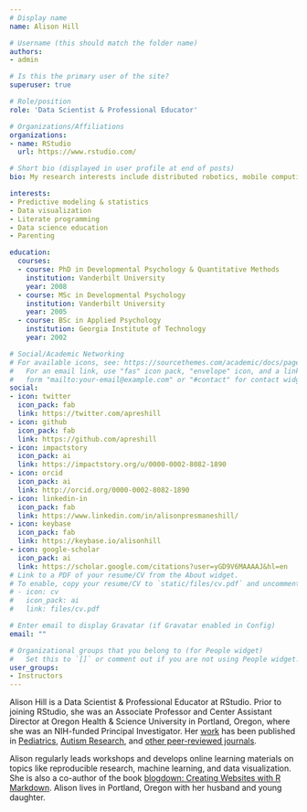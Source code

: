 ```yaml
---
# Display name
name: Alison Hill

# Username (this should match the folder name)
authors:
- admin

# Is this the primary user of the site?
superuser: true

# Role/position
role: 'Data Scientist & Professional Educator'

# Organizations/Affiliations
organizations:
- name: RStudio
  url: https://www.rstudio.com/

# Short bio (displayed in user profile at end of posts)
bio: My research interests include distributed robotics, mobile computing and programmable matter.

interests:
- Predictive modeling & statistics
- Data visualization
- Literate programming
- Data science education
- Parenting

education:
  courses:
  - course: PhD in Developmental Psychology & Quantitative Methods
    institution: Vanderbilt University
    year: 2008
  - course: MSc in Developmental Psychology
    institution: Vanderbilt University
    year: 2005
  - course: BSc in Applied Psychology
    institution: Georgia Institute of Technology
    year: 2002

# Social/Academic Networking
# For available icons, see: https://sourcethemes.com/academic/docs/page-builder/#icons
#   For an email link, use "fas" icon pack, "envelope" icon, and a link in the
#   form "mailto:your-email@example.com" or "#contact" for contact widget.
social:
- icon: twitter
  icon_pack: fab
  link: https://twitter.com/apreshill
- icon: github
  icon_pack: fab
  link: https://github.com/apreshill
- icon: impactstory
  icon_pack: ai
  link: https://impactstory.org/u/0000-0002-8082-1890
- icon: orcid
  icon_pack: ai
  link: http://orcid.org/0000-0002-8082-1890
- icon: linkedin-in
  icon_pack: fab
  link: https://www.linkedin.com/in/alisonpresmaneshill/
- icon: keybase
  icon_pack: fab
  link: https://keybase.io/alisonhill
- icon: google-scholar
  icon_pack: ai
  link: https://scholar.google.com/citations?user=yGD9V6MAAAAJ&hl=en
# Link to a PDF of your resume/CV from the About widget.
# To enable, copy your resume/CV to `static/files/cv.pdf` and uncomment the lines below.
# - icon: cv
#   icon_pack: ai
#   link: files/cv.pdf

# Enter email to display Gravatar (if Gravatar enabled in Config)
email: ""

# Organizational groups that you belong to (for People widget)
#   Set this to `[]` or comment out if you are not using People widget.
user_groups:
- Instructors
---
```


Alison Hill is a Data Scientist & Professional Educator at RStudio. Prior to joining RStudio, she was an Associate Professor and Center
Assistant Director at Oregon Health & Science University in Portland, Oregon,
where she was an NIH-funded Principal Investigator. Her
[work](https://profiles.impactstory.org/u/0000-0002-8082-1890) has been
published in
[Pediatrics](https://alison.rbind.io/publication/2015-obesity-in-asd-multisite/),
[Autism
Research](https://alison.rbind.io/publication/2016-uh-and-um-asd-sli/),
and [other peer-reviewed
journals](https://alison.rbind.io/publication/#2). 

Alison regularly leads workshops and develops online learning materials on topics like reproducible research, machine learning, and data visualization. She is also a co-author of the book [blogdown: Creating Websites with R Markdown](https://bookdown.org/yihui/blogdown/). Alison lives in Portland, Oregon with her husband and young daughter.
